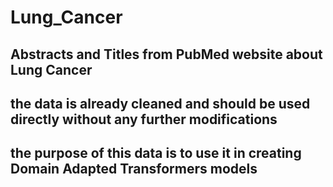 # Lung_Cancer

## Abstracts and Titles from PubMed website about Lung Cancer

## the data is already cleaned and should be used directly without any further modifications

## the purpose of this data is to use it in creating Domain Adapted Transformers models 
